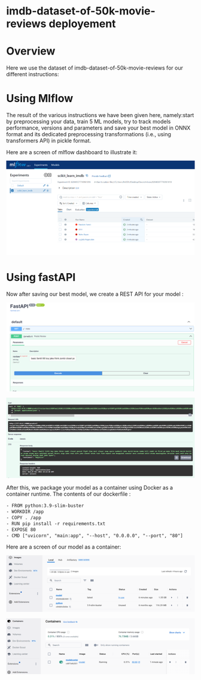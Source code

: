 # imdb-dataset-of-50k-movie-reviews deployement

# Overview
Here we use the dataset of imdb-dataset-of-50k-movie-reviews for our different instructions:

  # Using Mlflow
  The result of the various instructions we have been given here, namely:start by preprocessing your data, train 5 ML models, try to track models performance, versions and       parameters
  and save your best model in ONNX format and its dedicated preprocessing transformations
  (i.e., using transformers API) in pickle format.

  Here are a screen of mlflow dashboard to illustrate it:
  
   ![](images/dev1.PNG)

# Using fastAPI
Now after saving our best model, we create a REST API for your model :

![](images/dev2.PNG)

![](images/dev3.PNG)

After this, we package your model as a container using Docker as a container runtime. The contents of our dockerfile :

    - FROM python:3.9-slim-buster 
    - WORKDIR /app
    - COPY . /app
    - RUN pip install -r requirements.txt
    - EXPOSE 80
    - CMD ["uvicorn", "main:app", "--host", "0.0.0.0", "--port", "80"]
    
  Here are a screen of our model as a container:

  ![](images/dev45.PNG)

  ![](images/dev5.PNG)




